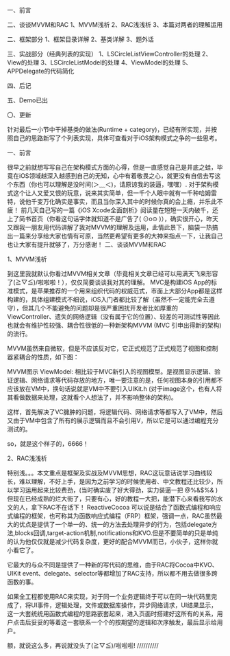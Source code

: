 一、前言

二、谈谈MVVM和RAC
1、MVVM浅析
2、RAC浅浅析
3、本篇对两者的理解运用

二、框架部分
1、框架目录详解
2、基类详解
3、题外话

三、实战部分（经典列表的实现）
1、LSCircleListViewController的处理
2、View的处理
3、LSCircleListModel的处理
4、ViewModel的处理
5、APPDelegate的代码简化

四、后记

五、Demo已出

〇、更新

针对最后一小节中干掉基类的做法(Runtime + category)，已经有所实现，并按照自己的思路新写了个列表实现，具体可查看对于iOS架构模式之争的一些思考。

一、前言

很早之前就想写写自己在架构模式方面的心得，但是一直感觉自己是井底之蛙，毕竟在iOS领域越深入越感到自己的无知，心中有着敬畏之心，就更没有自信去写这个东西（你也可以理解是没时间(＞﹏＜)，请原谅我的装逼，嘿嘿）.
对于架构模式这个让人又爱又恨的玩意，说来其实简单，但一千个人眼中就有一千种哈姆雷特，说他千变万化确实是事实，而且当你深入其中的时候你真的会上瘾，并乐此不疲！
前几天自己写的一篇《iOS Xcode全面剖析》阅读量在短短一天内破千，还上了简书首页（你看这句话字体就知道不是广告了( ⊙o⊙ )），确实很开心，昨天又跟我一朋友用代码讲解了我对MVVM的理解及运用，此情此景下，脑袋一热搞出一篇来分享给大家也情有可原，当然更希望有更多的大神来指点一下，让我自己也让大家有提升就够了，万分感谢！
二、谈谈MVVM和RAC

1、MVVM浅析

到这里我就默认你看过MVVM相关文章（毕竟相关文章已经可以用满天飞来形容了(≧▽≦)/啦啦啦！），仅仅简要谈谈我对其的理解。
MVC是构建iOS App的标准模式，是苹果推荐的一个用来组织代码的权威范式，市面上大部分App都是这样构建的，具体组建模式不细说，iOS入门者都比较了解（虽然不一定能完全去遵守），但其几个不能避免的问题却是很严重困扰开发者比如厚重的ViewController、遗失的网络逻辑（没有属于它的位置）、较差的可测试性等因此也就会有维护性较强、耦合性很低的一种新架构MVVM (MVC 引申出得新的架构)的流行。

MVVM虽然来自微软，但是不应该反对它，它正式规范了正式规范了视图和控制器紧耦合的性质，如下图：


MVVM图示
ViewModel: 相比较于MVC新引入的视图模型。是视图显示逻辑、验证逻辑、网络请求等代码存放的地方，唯一要注意的是，任何视图本身的引用都不应该放在VM中，换句话说就是VM中不要引入UIKit.h (对于image这个，也有人将其看做数据来处理，这就看个人想法了，并不影响整体的架构)。

这样，首先解决了VC臃肿的问题，将逻辑代码、网络请求等都写入了VM中，然后又由于VM中包含了所有的展示逻辑而且不会引用V，所以它是可以通过编程充分测试的。

so，就是这个样子的，6666！

2、RAC浅浅析

特别浅。。。本文重点是框架及实战及MVVM思想，RAC这玩意话说学习曲线较长，难以理解，不好上手，是因为之前学习的时候使用者、中文教程还比较少，所以学习运用起来比较费劲，(当时确实废了好大得劲，实力装逼一把 @%&$%& )但现在已经成熟的烂大街了，只要有心，好的教程一大把，能潜下心来看我写的水文的人，拿下RAC不在话下！
ReactiveCocoa 可以说是结合了函数式编程和响应式编程的框架，也可称其为函数响应式编程（FRP）框架，强调一点，RAC虽然最大的优点是提供了一个单一的、统一的方法去处理异步的行为，包括delegate方法,blocks回调,target-action机制,notifications和KVO.但是不要简单的只是单纯的认为他仅仅就是减少代码复杂度，更好的配合MVVM而已，小伙子，这样你就小看它了。

它最大的与众不同是提供了一种新的写代码的思维，由于RAC将Cocoa中KVO、UIKit event、delegate、selector等都增加了RAC支持，所以都不用去做很多跨函数的事。

如果全工程都使用RAC来实现，对于同一个业务逻辑终于可以在同一块代码里完成了，将UI事件，逻辑处理，文件或数据库操作，异步网络请求，UI结果显示，这一大套统统用函数式编程的思路嵌套起来，进入页面时搭建好这所有的关系，用户点击后妥妥的等着这一套联系一个个的按期望的逻辑和次序触发，最后显示给用户。

额，就说这么多，再说就没头了(≧▽≦)/啦啦啦!
//////////

